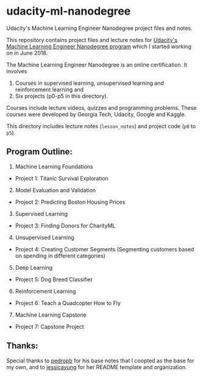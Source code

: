 # udacity-ml-nanodegree

Udacity's Machine Learning Engineer Nanodegree project files and notes.

This repository contains project files and lecture notes for [Udacity's Machine Learning Engineer Nanodegree program](https://www.udacity.com/course/machine-learning-engineer-nanodegree--nd009) which I started working on in June 2018.

The Machine Learning Engineer Nanodegree is an online certification. It involves

1. Courses in supervised learning, unsupervised learning and reinforcement learning and
2. Six projects (p0-p5 in this directory).

Courses include lecture videos, quizzes and programming problems. These courses were developed by Georgia Tech, Udacity, Google and Kaggle.

This directory includes lecture notes (`lesson_notes`) and project code (`p0` to `p5`).

## Program Outline:

1. Machine Learning Foundations
  * Project 1: Titanic Survival Exploration
2. Model Evaluation and Validation
  * Project 2: Predicting Boston Housing Prices
3. Supervised Learning
  * Project 3: Finding Donors for CharityML
4. Unsupervised Learning
  * Project 4: Creating Customer Segments (Segmenting customers based on spending in different categories)
5. Deep Learning
  * Project 5: Dog Breed Classifier
6. Reinforcement Learning
  * Project 6: Teach a Quadcopter How to Fly
7. Machine Learning Capstone
  * Project 7: Capstone Project

## Thanks:

Special thanks to [pedropb](https://github.com/pedropb) for his base notes that I coopted as the base for my own, and to [jessicayung](https://github.com/jessicayung) for her README template and organization.